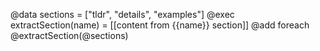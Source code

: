@data sections = ["tldr", "details", "examples"]
@exec extractSection(name) = [[content from {{name}} section]]
@add foreach @extractSection(@sections)